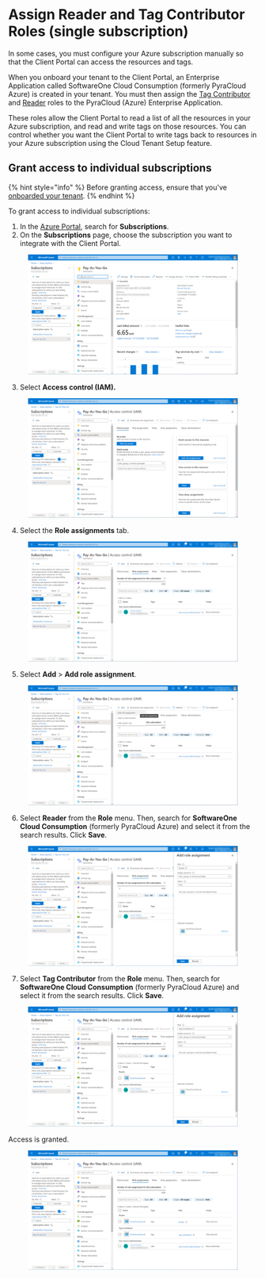 # Assign Reader and Tag Contributor Roles (single subscription)

In some cases, you must configure your Azure subscription manually so that the Client Portal can access the resources and tags.&#x20;

When you onboard your tenant to the Client Portal, an Enterprise Application called SoftwareOne Cloud Consumption (formerly PyraCloud Azure) is created in your tenant. You must then assign the [Tag Contributor](https://learn.microsoft.com/en-us/azure/role-based-access-control/built-in-roles#tag-contributor) and [Reader](https://learn.microsoft.com/en-us/azure/role-based-access-control/built-in-roles#reader) roles to the PyraCloud (Azure) Enterprise Application.

These roles allow the Client Portal to read a list of all the resources in your Azure subscription, and read and write tags on those resources. You can control whether you want the Client Portal to write tags back to resources in your Azure subscription using the Cloud Tenant Setup feature.

## Grant access to individual subscriptions <a href="#block-e361c5ef-f066-4f15-882a-9691e45ebe2d" id="block-e361c5ef-f066-4f15-882a-9691e45ebe2d"></a>

{% hint style="info" %}
Before granting access, ensure that you've [onboarded your tenant](activate-an-azure-ea-or-mpsa-account.md).
{% endhint %}

To grant access to individual subscriptions:

1. In the [Azure Portal](https://portal.azure.com/#home), search for **Subscriptions**.
2. On the **Subscriptions** page, choose the subscription you want to integrate with the Client Portal.

<figure><img src="../../../../.gitbook/assets/image (432).png" alt=""><figcaption></figcaption></figure>

3. Select **Access control (IAM).**

<figure><img src="../../../../.gitbook/assets/image (433).png" alt=""><figcaption></figcaption></figure>

4. Select the **Role assignments** tab.

<figure><img src="../../../../.gitbook/assets/image (434).png" alt=""><figcaption></figcaption></figure>

5. Select **Add** > **Add role assignment**.&#x20;

<figure><img src="../../../../.gitbook/assets/image (435).png" alt=""><figcaption></figcaption></figure>

6. Select **Reader** from the **Role** menu. Then, search for **SoftwareOne Cloud Consumption** (formerly PyraCloud Azure) and select it from the search results. Click **Save**.

<figure><img src="../../../../.gitbook/assets/image (436).png" alt=""><figcaption></figcaption></figure>

7. Select **Tag Contributor** from the **Role** menu. Then, search for **SoftwareOne Cloud Consumption** (formerly PyraCloud Azure) and select it from the search results. Click **Save**.

<figure><img src="../../../../.gitbook/assets/image (437).png" alt=""><figcaption></figcaption></figure>

Access is granted.&#x20;

<figure><img src="../../../../.gitbook/assets/image (438).png" alt=""><figcaption></figcaption></figure>
